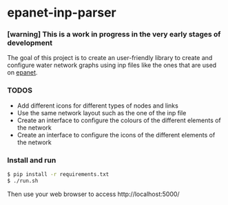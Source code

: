 # epanet-inp-parser
### [warning] This is a work in progress in the very early stages of development

The goal of this project is to create an user-friendly library to create and configure water network graphs using inp files like the ones that are used on [epanet](https://www.epa.gov/water-research/epanet).

### TODOS
* Add different icons for different types of nodes and links
* Use the same network layout such as the one of the inp file
* Create an interface to configure the colours of the different elements of the network
* Create an interface to configure the icons of the different elements of the network

### Install and run

```bash
$ pip install -r requirements.txt
$ ./run.sh
```
Then use your web browser to access http://localhost:5000/
